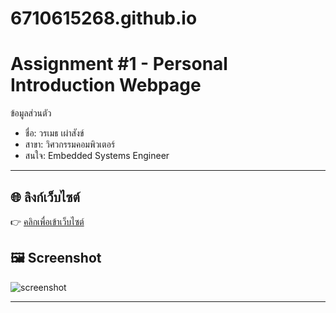 # 6710615268.github.io
# Assignment #1 - Personal Introduction Webpage
 ข้อมูลส่วนตัว
- ชื่อ: วรเมธ เผ่าสังข์  
- สาขา: วิศวกรรมคอมพิวเตอร์  
- สนใจ: Embedded Systems Engineer 

---

## 🌐 ลิงก์เว็บไซต์
👉 [คลิกเพื่อเข้าเว็บไซต์](https://6710615268.github.io/)



## 🖼️ Screenshot
![screenshot](screenshot.png)

---

